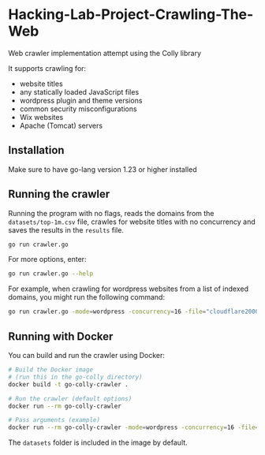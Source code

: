 # Hacking-Lab-Project-Crawling-The-Web

Web crawler implementation attempt using the Colly library

It supports crawling for:
- website titles
- any statically loaded JavaScript files
- wordpress plugin and theme versions
- common security misconfigurations
- Wix websites
- Apache (Tomcat) servers

## Installation

Make sure to have go-lang version 1.23 or higher installed

## Running the crawler

Running the program with no flags, reads the domains from the `datasets/top-1m.csv` file, crawles for website titles with no concurrency and saves the results in the `results` file.

```sh
go run crawler.go
```

For more options, enter:

```sh
go run crawler.go --help
```

For example, when crawling for wordpress websites from a list of indexed domains, you might run the following command:

```sh
go run crawler.go -mode=wordpress -concurrency=16 -file="cloudflare2000.csv" -depth=1 -indexed=false
```

## Running with Docker

You can build and run the crawler using Docker:

```sh
# Build the Docker image
# (run this in the go-colly directory)
docker build -t go-colly-crawler .

# Run the crawler (default options)
docker run --rm go-colly-crawler

# Pass arguments (example)
docker run --rm go-colly-crawler -mode=wordpress -concurrency=16 -file="cloudflare2000.csv" -depth=1 -indexed=false -console
```

The `datasets` folder is included in the image by default.

